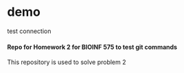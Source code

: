 # demo
test connection
#### Repo for Homework 2 for BIOINF 575 to test git commands
This repository is used to solve problem 2
